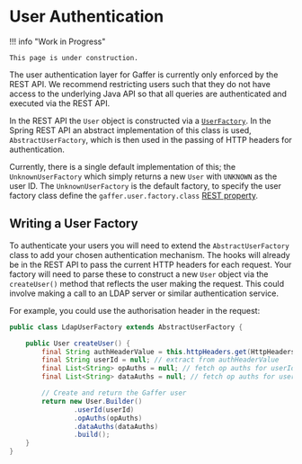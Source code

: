 # User Authentication

!!! info "Work in Progress"

    This page is under construction.

The user authentication layer for Gaffer is currently only enforced by the REST
API. We recommend restricting users such that they do not have access to the
underlying Java API so that all queries are authenticated and executed via the
REST API.

In the REST API the `User` object is constructed via a [`UserFactory`](https://gchq.github.io/Gaffer/uk/gov/gchq/gaffer/rest/factory/UserFactory.html).
In the Spring REST API an abstract implementation of this class is used,
`AbstractUserFactory`, which is then used in the passing of HTTP headers for
authentication.

Currently, there is a single default implementation of this; the
`UnknownUserFactory` which simply returns a new `User` with `UNKNOWN` as the
user ID. The `UnknownUserFactory` is the default factory, to specify the user
factory class define the `gaffer.user.factory.class` [REST property](../gaffer-config/config.md#application-properties).

## Writing a User Factory

To authenticate your users you will need to extend the `AbstractUserFactory` class
to add your chosen authentication mechanism. The hooks will already be in the REST API
to pass the current HTTP headers for each request. Your factory will need to parse these
to construct a new `User` object via the `createUser()` method that reflects the user
making the request. This could involve making a call to an LDAP server or similar
authentication service.

For example, you could use the authorisation header in the request:

```java
public class LdapUserFactory extends AbstractUserFactory {

    public User createUser() {
        final String authHeaderValue = this.httpHeaders.get(HttpHeaders.AUTHORIZATION); // add logic to fetch userId
        final String userId = null; // extract from authHeaderValue
        final List<String> opAuths = null; // fetch op auths for userId
        final List<String> dataAuths = null; // fetch op auths for userId

        // Create and return the Gaffer user
        return new User.Builder()
                .userId(userId)
                .opAuths(opAuths)
                .dataAuths(dataAuths)
                .build();
    }
}
```
